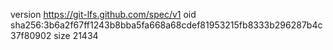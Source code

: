 version https://git-lfs.github.com/spec/v1
oid sha256:3b6a2f67ff1243b8bba5fa668a68cdef81953215fb8333b296287b4c37f80902
size 21434
